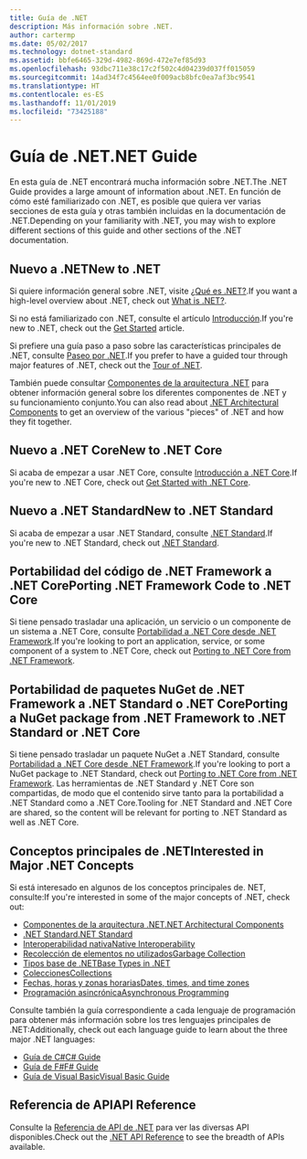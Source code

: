 ```yaml
---
title: Guía de .NET
description: Más información sobre .NET.
author: cartermp
ms.date: 05/02/2017
ms.technology: dotnet-standard
ms.assetid: bbfe6465-329d-4982-869d-472e7ef85d93
ms.openlocfilehash: 93dbc711e38c17c2f502c4d04239d037ff015059
ms.sourcegitcommit: 14ad34f7c4564ee0f009acb8bfc0ea7af3bc9541
ms.translationtype: HT
ms.contentlocale: es-ES
ms.lasthandoff: 11/01/2019
ms.locfileid: "73425188"
---
```

# <a name="net-guide"></a><span data-ttu-id="ed928-103">Guía de .NET</span><span class="sxs-lookup"><span data-stu-id="ed928-103">.NET Guide</span></span>

<span data-ttu-id="ed928-104">En esta guía de .NET encontrará mucha información sobre .NET.</span><span class="sxs-lookup"><span data-stu-id="ed928-104">The .NET Guide provides a large amount of information about .NET.</span></span>  <span data-ttu-id="ed928-105">En función de cómo esté familiarizado con .NET, es posible que quiera ver varias secciones de esta guía y otras también incluidas en la documentación de .NET.</span><span class="sxs-lookup"><span data-stu-id="ed928-105">Depending on your familiarity with .NET, you may wish to explore different sections of this guide and other sections of the .NET documentation.</span></span>

## <a name="new-to-net"></a><span data-ttu-id="ed928-106">Nuevo a .NET</span><span class="sxs-lookup"><span data-stu-id="ed928-106">New to .NET</span></span>

<span data-ttu-id="ed928-107">Si quiere información general sobre .NET, visite [¿Qué es .NET?](https://dotnet.microsoft.com/learn/dotnet/what-is-dotnet).</span><span class="sxs-lookup"><span data-stu-id="ed928-107">If you want a high-level overview about .NET, check out [What is .NET?](https://dotnet.microsoft.com/learn/dotnet/what-is-dotnet).</span></span>

<span data-ttu-id="ed928-108">Si no está familiarizado con .NET, consulte el artículo [Introducción](get-started.md).</span><span class="sxs-lookup"><span data-stu-id="ed928-108">If you're new to .NET, check out the [Get Started](get-started.md) article.</span></span>

<span data-ttu-id="ed928-109">Si prefiere una guía paso a paso sobre las características principales de .NET, consulte [Paseo por .NET](tour.md).</span><span class="sxs-lookup"><span data-stu-id="ed928-109">If you prefer to have a guided tour through major features of .NET, check out the [Tour of .NET](tour.md).</span></span>

<span data-ttu-id="ed928-110">También puede consultar [Componentes de la arquitectura .NET](components.md) para obtener información general sobre los diferentes componentes de .NET y su funcionamiento conjunto.</span><span class="sxs-lookup"><span data-stu-id="ed928-110">You can also read about [.NET Architectural Components](components.md) to get an overview of the various "pieces" of .NET and how they fit together.</span></span>

## <a name="new-to-net-core"></a><span data-ttu-id="ed928-111">Nuevo a .NET Core</span><span class="sxs-lookup"><span data-stu-id="ed928-111">New to .NET Core</span></span>

<span data-ttu-id="ed928-112">Si acaba de empezar a usar .NET Core, consulte [Introducción a .NET Core](../core/get-started.md).</span><span class="sxs-lookup"><span data-stu-id="ed928-112">If you're new to .NET Core, check out [Get Started with .NET Core](../core/get-started.md).</span></span>

## <a name="new-to-net-standard"></a><span data-ttu-id="ed928-113">Nuevo a .NET Standard</span><span class="sxs-lookup"><span data-stu-id="ed928-113">New to .NET Standard</span></span>

<span data-ttu-id="ed928-114">Si acaba de empezar a usar .NET Standard, consulte [.NET Standard](net-standard.md).</span><span class="sxs-lookup"><span data-stu-id="ed928-114">If you're new to .NET Standard, check out [.NET Standard](net-standard.md).</span></span>

## <a name="porting-net-framework-code-to-net-core"></a><span data-ttu-id="ed928-115">Portabilidad del código de .NET Framework a .NET Core</span><span class="sxs-lookup"><span data-stu-id="ed928-115">Porting .NET Framework Code to .NET Core</span></span>

<span data-ttu-id="ed928-116">Si tiene pensado trasladar una aplicación, un servicio o un componente de un sistema a .NET Core, consulte [Portabilidad a .NET Core desde .NET Framework](../core/porting/index.md).</span><span class="sxs-lookup"><span data-stu-id="ed928-116">If you're looking to port an application, service, or some component of a system to .NET Core, check out [Porting to .NET Core from .NET Framework](../core/porting/index.md).</span></span>

## <a name="porting-a-nuget-package-from-net-framework-to-net-standard-or-net-core"></a><span data-ttu-id="ed928-117">Portabilidad de paquetes NuGet de .NET Framework a .NET Standard o .NET Core</span><span class="sxs-lookup"><span data-stu-id="ed928-117">Porting a NuGet package from .NET Framework to .NET Standard or .NET Core</span></span>

<span data-ttu-id="ed928-118">Si tiene pensado trasladar un paquete NuGet a .NET Standard, consulte [Portabilidad a .NET Core desde .NET Framework](../core/porting/index.md).</span><span class="sxs-lookup"><span data-stu-id="ed928-118">If you're looking to port a NuGet package to .NET Standard, check out [Porting to .NET Core from .NET Framework](../core/porting/index.md).</span></span>  <span data-ttu-id="ed928-119">Las herramientas de .NET Standard y .NET Core son compartidas, de modo que el contenido sirve tanto para la portabilidad a .NET Standard como a .NET Core.</span><span class="sxs-lookup"><span data-stu-id="ed928-119">Tooling for .NET Standard and .NET Core are shared, so the content will be relevant for porting to .NET Standard as well as .NET Core.</span></span>

## <a name="interested-in-major-net-concepts"></a><span data-ttu-id="ed928-120">Conceptos principales de .NET</span><span class="sxs-lookup"><span data-stu-id="ed928-120">Interested in Major .NET Concepts</span></span>

<span data-ttu-id="ed928-121">Si está interesado en algunos de los conceptos principales de. NET, consulte:</span><span class="sxs-lookup"><span data-stu-id="ed928-121">If you're interested in some of the major concepts of .NET, check out:</span></span>

* [<span data-ttu-id="ed928-122">Componentes de la arquitectura .NET</span><span class="sxs-lookup"><span data-stu-id="ed928-122">.NET Architectural Components</span></span>](components.md)
* [<span data-ttu-id="ed928-123">.NET Standard</span><span class="sxs-lookup"><span data-stu-id="ed928-123">.NET Standard</span></span>](net-standard.md)
* [<span data-ttu-id="ed928-124">Interoperabilidad nativa</span><span class="sxs-lookup"><span data-stu-id="ed928-124">Native Interoperability</span></span>](native-interop/index.md)
* [<span data-ttu-id="ed928-125">Recolección de elementos no utilizados</span><span class="sxs-lookup"><span data-stu-id="ed928-125">Garbage Collection</span></span>](garbage-collection/index.md)
* [<span data-ttu-id="ed928-126">Tipos base de .NET</span><span class="sxs-lookup"><span data-stu-id="ed928-126">Base Types in .NET</span></span>](base-types/index.md)
* [<span data-ttu-id="ed928-127">Colecciones</span><span class="sxs-lookup"><span data-stu-id="ed928-127">Collections</span></span>](collections/index.md)
* [<span data-ttu-id="ed928-128">Fechas, horas y zonas horarias</span><span class="sxs-lookup"><span data-stu-id="ed928-128">Dates, times, and time zones</span></span>](datetime/index.md)
* [<span data-ttu-id="ed928-129">Programación asincrónica</span><span class="sxs-lookup"><span data-stu-id="ed928-129">Asynchronous Programming</span></span>](async.md)

<span data-ttu-id="ed928-130">Consulte también la guía correspondiente a cada lenguaje de programación para obtener más información sobre los tres lenguajes principales de .NET:</span><span class="sxs-lookup"><span data-stu-id="ed928-130">Additionally, check out each language guide to learn about the three major .NET languages:</span></span>

* [<span data-ttu-id="ed928-131">Guía de C#</span><span class="sxs-lookup"><span data-stu-id="ed928-131">C# Guide</span></span>](../csharp/index.md)
* [<span data-ttu-id="ed928-132">Guía de F#</span><span class="sxs-lookup"><span data-stu-id="ed928-132">F# Guide</span></span>](../fsharp/index.md)
* [<span data-ttu-id="ed928-133">Guía de Visual Basic</span><span class="sxs-lookup"><span data-stu-id="ed928-133">Visual Basic Guide</span></span>](../visual-basic/index.md)

## <a name="api-reference"></a><span data-ttu-id="ed928-134">Referencia de API</span><span class="sxs-lookup"><span data-stu-id="ed928-134">API Reference</span></span>

<span data-ttu-id="ed928-135">Consulte la [Referencia de API de .NET](../../api/index.md) para ver las diversas API disponibles.</span><span class="sxs-lookup"><span data-stu-id="ed928-135">Check out the [.NET API Reference](../../api/index.md) to see the breadth of APIs available.</span></span>
